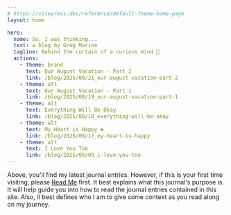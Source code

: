 ```yaml
---
# https://vitepress.dev/reference/default-theme-home-page
layout: home

hero:
  name: So, I was thinking...
  text: a blog by Greg Marine
  tagline: Behind the curtain of a curious mind 🤔
  actions:
    - theme: brand
      text: Our August Vacation - Part 2
      link: /blog/2025/08/21_our-august-vacation-part-2
    - theme: alt
      text: Our August Vacation - Part 1
      link: /blog/2025/08/19_our-august-vacation-part-1
    - theme: alt
      text: Everything Will Be Okay
      link: /blog/2025/08/18_everything-will-be-okay
    - theme: alt
      text: My Heart is Happy ❤️
      link: /blog/2025/08/17_my-heart-is-happy
    - theme: alt
      text: I Love You Too
      link: /blog/2025/08/09_i-love-you-too
---
```


Above, you'll find my latest journal entries. However, if this is your first time visiting, please [Read Me](read-me) first. It best explains what this journal's purpose is. It will help guide you into how to read the journal entries contained in this site. Also, it best defines who I am to give some context as you read along on my journey.